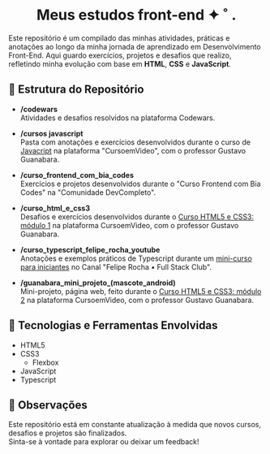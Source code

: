<h1 align="center"> Meus estudos front-end ✦ ˚  .　 </h1>

Este repositório é um compilado das minhas atividades, práticas e anotações ao longo da minha jornada de aprendizado em Desenvolvimento Front-End. Aqui guardo exercícios, 
  projetos e desafios que realizo, refletindo minha evolução com base em **HTML**, **CSS** e **JavaScript**. 

## 📁 Estrutura do Repositório

- **/codewars**  
  Atividades e desafios resolvidos na plataforma Codewars.

- **/cursos javascript**  
  Pasta com anotações e exercícios desenvolvidos durante o curso de [Javacript](https://www.cursoemvideo.com/curso/javascript/) na plataforma "CursoemVideo", com o professor Gustavo Guanabara.

- **/curso_frontend_com_bia_codes**  
  Exercícios e projetos desenvolvidos durante o "Curso Frontend com Bia Codes" na "Comunidade DevCompleto".

- **/curso_html_e_css3**  
  Desafios e exercícios desenvolvidos durante o [Curso HTML5 e CSS3: módulo 1](https://www.cursoemvideo.com/curso/html5-css3-modulo1/) na plataforma CursoemVideo, com o professor Gustavo Guanabara.

- **/curso_typescript_felipe_rocha_youtube**  
  Anotações e exemplos práticos de Typescript durante um [mini-curso para iniciantes](https://www.youtube.com/watch?v=ppDsxbUNtNQ&list=LL&index=3&t=3897s) no Canal "Felipe Rocha • Full Stack Club".

- **/guanabara_mini_projeto_(mascote_android)**  
  Mini-projeto, página web, feito durante o [Curso HTML5 e CSS3: módulo 2](https://www.cursoemvideo.com/curso/curso-html5-e-css3-modulo-2-de-5-40-horas/) na plataforma CursoemVideo, com o professor Gustavo Guanabara. 

## 🚀 Tecnologias e Ferramentas Envolvidas

- HTML5
- CSS3
   - Flexbox
- JavaScript 
- Typescript

## 📌 Observações

Este repositório está em constante atualização à medida que novos cursos, desafios e projetos são finalizados.  
Sinta-se à vontade para explorar ou deixar um feedback!

